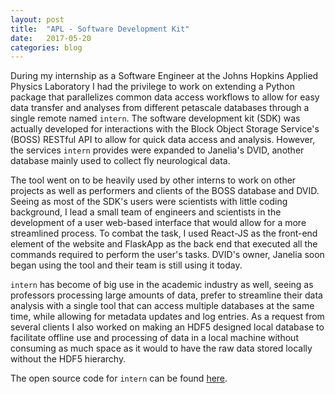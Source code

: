 ```yaml
---
layout: post
title:  "APL - Software Development Kit"
date:   2017-05-20
categories: blog
---
```

During my internship as a Software Engineer at the Johns Hopkins Applied Physics Laboratory I had the privilege to work on extending a Python package that parallelizes common data access workflows to allow for easy data transfer and analyses from different petascale databases through a single remote named `intern`. The software development kit (SDK) was actually developed for interactions with the Block Object Storage Service's (BOSS) RESTful API to allow for quick data access and analysis. However, the services `intern` provides were expanded to Janelia's DVID, another database mainly used to collect fly neurological data.

The tool went on to be heavily used by other interns to work on other projects as well as performers and clients of the BOSS database and DVID. Seeing as most of the SDK's users were scientists with little coding background, I lead a small team of engineers and scientists in the development of a user web-based interface that would allow for a more streamlined process. To combat the task, I used React-JS as the front-end element of the website and FlaskApp as the back end that executed all the commands required to perform the user's tasks. DVID's owner, Janelia soon began using the tool and their team is still using it today.

`intern` has become of big use in the academic industry as well, seeing as professors processing large amounts of data, prefer to streamline their data analysis with a single tool that can access multiple databases at the same time, while allowing for metadata updates and log entries. As a request from several clients I also worked on making an HDF5 designed local database to facilitate offline use and processing of data in a local machine without consuming as much space as it would to have the raw data stored locally without the HDF5 hierarchy.

The open source code for `intern` can be found [here](https://github.com/jhuapl-boss/intern).
